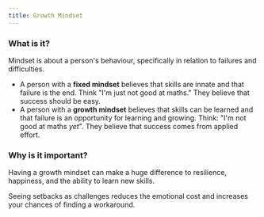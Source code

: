 ```yaml
---
title: Growth Mindset
---
```


### What is it?

Mindset is about a person's behaviour, specifically in relation to failures and difficulties. 

- A person with a **fixed mindset** believes that skills are innate and that failure is the end. Think "I'm just not good at maths." They believe that success should be easy.
- A person with a **growth mindset** believes that skills can be learned and that failure is an opportunity for learning and growing. Think: "I'm not good at maths *yet*". They believe that success comes from applied effort.

### Why is it important?

Having a growth mindset can make a huge difference to resilience, happiness, and the ability to learn new skills.
		
Seeing setbacks as challenges reduces the emotional cost and increases your chances of finding a workaround. 
	